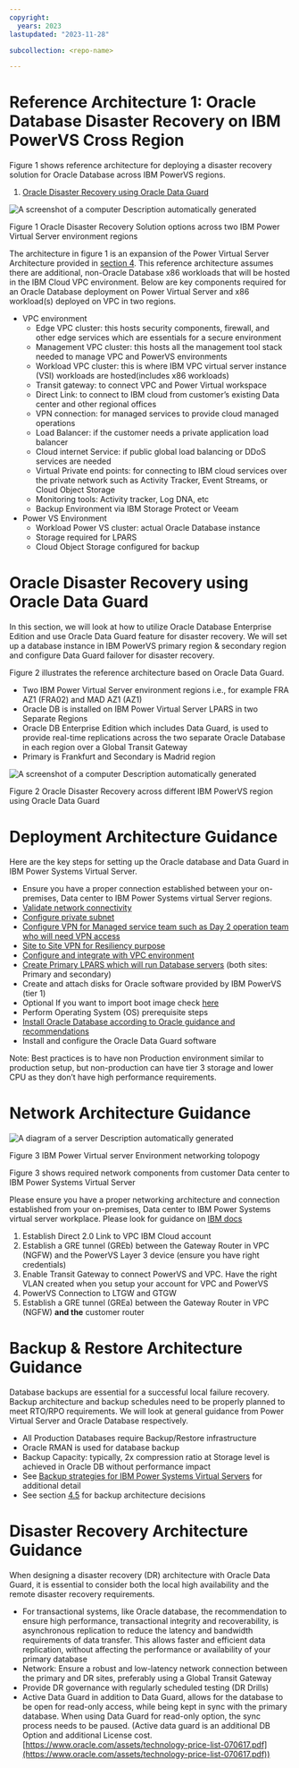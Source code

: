 ```yaml
---
copyright:
  years: 2023
lastupdated: "2023-11-28"

subcollection: <repo-name>

---
```

# Reference Architecture 1: Oracle Database Disaster Recovery on IBM PowerVS Cross Region

Figure 1 shows reference architecture for deploying a disaster recovery solution for Oracle Database across IBM PowerVS regions.

1. [Oracle Disaster Recovery using Oracle Data Guard](#_Disaster_recovery_using)

![A screenshot of a computer Description automatically generated](image/e4b139fb7a5331e50a4c5af3cd920b36.jpg)

Figure 1 Oracle Disaster Recovery Solution options across two IBM Power Virtual Server environment regions

The architecture in figure 1 is an expansion of the Power Virtual Server Architecture provided in [section 4](#_Solution_Architecture_-). This reference architecture assumes there are additional, non-Oracle Database x86 workloads that will be hosted in the IBM Cloud VPC environment. Below are key components required for an Oracle Database deployment on Power Virtual Server and x86 workload(s) deployed on VPC in two regions.

- VPC environment
  - Edge VPC cluster: this hosts security components, firewall, and other edge services which are essentials for a secure environment
  - Management VPC cluster: this hosts all the management tool stack needed to manage VPC and PowerVS environments
  - Workload VPC cluster: this is where IBM VPC virtual server instance (VSI) workloads are hosted(includes x86 workloads)
  - Transit gateway: to connect VPC and Power Virtual workspace
  - Direct Link: to connect to IBM cloud from customer’s existing Data center and other regional offices
  - VPN connection: for managed services to provide cloud managed operations
  - Load Balancer: if the customer needs a private application load balancer
  - Cloud internet Service: if public global load balancing or DDoS services are needed
  - Virtual Private end points: for connecting to IBM cloud services over the private network such as Activity Tracker, Event Streams, or Cloud Object Storage
  - Monitoring tools: Activity tracker, Log DNA, etc
  - Backup Environment via IBM Storage Protect or Veeam
- Power VS Environment
  - Workload Power VS cluster: actual Oracle Database instance
  - Storage required for LPARS
  - Cloud Object Storage configured for backup

# Oracle Disaster Recovery using Oracle Data Guard

In this section, we will look at how to utilize Oracle Database Enterprise Edition and use Oracle Data Guard feature for disaster recovery. We will set up a database instance in IBM PowerVS primary region & secondary region and configure Data Guard failover for disaster recovery.

Figure 2 illustrates the reference architecture based on Oracle Data Guard.

- Two IBM Power Virtual Server environment regions i.e., for example FRA AZ1 (FRA02) and MAD AZ1 (AZ1)
- Oracle DB is installed on IBM Power Virtual Server LPARS in two Separate Regions
- Oracle DB Enterprise Edition which includes Data Guard, is used to provide real-time replications across the two separate Oracle Database in each region over a Global Transit Gateway
- Primary is Frankfurt and Secondary is Madrid region

![A screenshot of a computer Description automatically generated](image/3f699a0b8bdb16bf395c7c11b98f3636.png)

Figure 2 Oracle Disaster Recovery across different IBM PowerVS region using Oracle Data Guard

# Deployment Architecture Guidance

Here are the key steps for setting up the Oracle database and Data Guard in IBM Power Systems Virtual Server.

- Ensure you have a proper connection established between your on-premises, Data center to IBM Power Systems virtual Server regions.
- [Validate network connectivity](https://cloud.ibm.com/docs/power-iaas?topic=power-iaas-network-architecture-diagrams)
- [Configure private subnet](https://cloud.ibm.com/docs/power-iaas?topic=power-iaas-configuring-subnet)
- [Configure VPN for Managed service team such as Day 2 operation team who will need VPN access](https://cloud.ibm.com/docs/power-iaas?topic=power-iaas-VPN-connections)
- [Site to Site VPN for Resiliency purpose](https://cloud.ibm.com/media/docs/downloads/power-iaas-tutorials/PowerVS_VPN_Tutorial_v1.pdf)
- [Configure and integrate with VPC environment](https://cloud.ibm.com/docs/power-iaas?topic=power-iaas-powervs-integration-x86-workloads)
- [Create Primary LPARS which will run Database servers](https://cloud.ibm.com/docs/power-iaas?topic=power-iaas-creating-power-virtual-server#creating-power-virtual-server) (both sites: Primary and secondary)
- Create and attach disks for Oracle software provided by IBM PowerVS (tier 1)
- Optional If you want to import boot image check [here](https://cloud.ibm.com/docs/power-iaas?topic=power-iaas-importing-boot-image)
- Perform Operating System (OS) prerequisite steps
- [Install Oracle Database according to Oracle guidance and recommendations](https://docs.oracle.com/en/database/oracle/oracle-database/23/dgbkr/oracle-data-guard-broker-installation-requirements.html#GUID-21393DF3-FD7E-44AA-A90C-6533E03CBDDA)
- Install and configure the Oracle Data Guard software

Note: Best practices is to have non Production environment similar to production setup, but non-production can have tier 3 storage and lower CPU as they don’t have high performance requirements.

# Network Architecture Guidance

![A diagram of a server Description automatically generated](image/37a404a1fbce991ea5793bc8ac74fd0f.jpg)

Figure 3 IBM Power Virtual server Environment networking tolopogy

Figure 3 shows required network components from customer Data center to IBM Power Systems Virtual Server

Please ensure you have a proper networking architecture and connection established from your on-premises, Data center to IBM Power Systems virtual server workplace. Please look for guidance on [IBM docs](https://cloud.ibm.com/docs/power-iaas?topic=power-iaas-network-architecture-diagrams)

1. Establish Direct 2.0 Link to VPC IBM Cloud account
2. Establish a GRE tunnel (GREb) between the Gateway Router in VPC (NGFW) and the PowerVS Layer 3 device (ensure you have right credentials)
3. Enable Transit Gateway to connect PowerVS and VPC. Have the right VLAN created when you setup your account for VPC and PowerVS
4. PowerVS Connection to LTGW and GTGW
5. Establish a GRE tunnel (GREa) between the Gateway Router in VPC (NGFW) **and the** customer router

# Backup & Restore Architecture Guidance

Database backups are essential for a successful local failure recovery. Backup architecture and backup schedules need to be properly planned to meet RTO/RPO requirements. We will look at general guidance from Power Virtual Server and Oracle Database respectively.

- All Production Databases require Backup/Restore infrastructure
- Oracle RMAN is used for database backup
- Backup Capacity: typically, 2x compression ratio at Storage level is achieved in Oracle DB without performance impact
- See [Backup strategies for IBM Power Systems Virtual Servers](https://cloud.ibm.com/docs/power-iaas?topic=power-iaas-backup-strategies) for additional detail
- See section [4.5](#_Backup_and_Restore) for backup architecture decisions

# Disaster Recovery Architecture Guidance

When designing a disaster recovery (DR) architecture with Oracle Data Guard, it is essential to consider both the local high availability and the remote disaster recovery requirements.

- For transactional systems, like Oracle database, the recommendation to ensure high performance, transactional integrity and recoverability, is asynchronous replication to reduce the latency and bandwidth requirements of data transfer. This allows faster and efficient data replication, without affecting the performance or availability of your primary database
- Network: Ensure a robust and low-latency network connection between the primary and DR sites, preferably using a Global Transit Gateway
- Provide DR governance with regularly scheduled testing (DR Drills)
- Active Data Guard in addition to Data Guard, allows for the database to be open for read-only access, while being kept in sync with the primary database. When using Data Guard for read-only option, the sync process needs to be paused. (Active data guard is an additional DB Option and additional License cost. [https://www.oracle.com/assets/technology-price-list-070617.pdf](https://www.oracle.com/assets/technology-price-list-070617.pdf))
